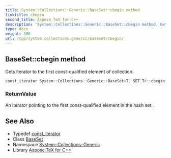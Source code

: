 ```yaml
---
title: System::Collections::Generic::BaseSet::cbegin method
linktitle: cbegin
second_title: Aspose.TeX for C++
description: 'System::Collections::Generic::BaseSet::cbegin method. Gets iterator to the first const-qualified element of collection in C++.'
type: docs
weight: 300
url: /cpp/system.collections.generic/baseset/cbegin/
---
```

## BaseSet::cbegin method


Gets iterator to the first const-qualified element of collection.

```cpp
const_iterator System::Collections::Generic::BaseSet<T, SET_T>::cbegin() const noexcept
```


### ReturnValue

An iterator pointing to the first const-qualified element in the hash set.

## See Also

* Typedef [const_iterator](../const_iterator/)
* Class [BaseSet](../)
* Namespace [System::Collections::Generic](../../)
* Library [Aspose.TeX for C++](../../../)
